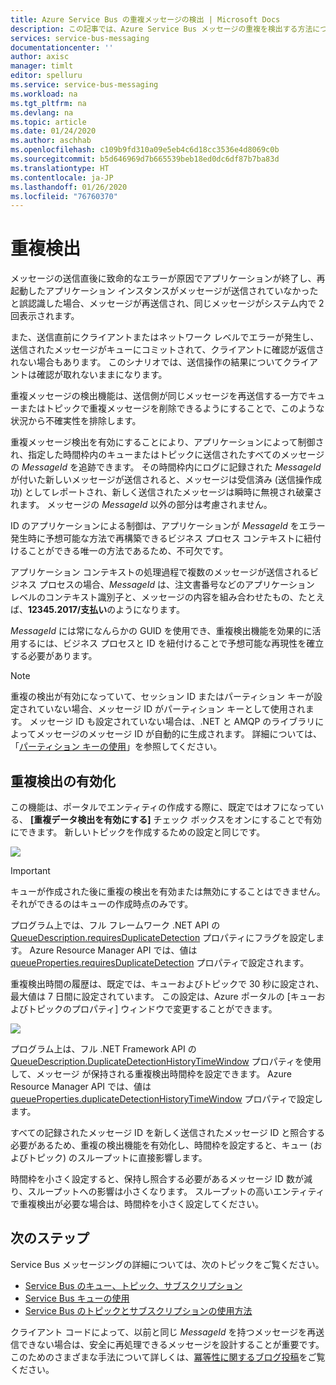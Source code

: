 ```yaml
---
title: Azure Service Bus の重複メッセージの検出 | Microsoft Docs
description: この記事では、Azure Service Bus メッセージの重複を検出する方法について説明します。 重複したメッセージは無視して、破棄することができます。
services: service-bus-messaging
documentationcenter: ''
author: axisc
manager: timlt
editor: spelluru
ms.service: service-bus-messaging
ms.workload: na
ms.tgt_pltfrm: na
ms.devlang: na
ms.topic: article
ms.date: 01/24/2020
ms.author: aschhab
ms.openlocfilehash: c109b9fd310a09e5eb4c6d18cc3536e4d8069c0b
ms.sourcegitcommit: b5d646969d7b665539beb18ed0dc6df87b7ba83d
ms.translationtype: HT
ms.contentlocale: ja-JP
ms.lasthandoff: 01/26/2020
ms.locfileid: "76760370"
---
```

# <a name="duplicate-detection"></a>重複検出

メッセージの送信直後に致命的なエラーが原因でアプリケーションが終了し、再起動したアプリケーション インスタンスがメッセージが送信されていなかったと誤認識した場合、メッセージが再送信され、同じメッセージがシステム内で 2 回表示されます。

また、送信直前にクライアントまたはネットワーク レベルでエラーが発生し、送信されたメッセージがキューにコミットされて、クライアントに確認が返信されない場合もあります。 このシナリオでは、送信操作の結果についてクライアントは確認が取れないままになります。

重複メッセージの検出機能は、送信側が同じメッセージを再送信する一方でキューまたはトピックで重複メッセージを削除できるようにすることで、このような状況から不確実性を排除します。

重複メッセージ検出を有効にすることにより、アプリケーションによって制御され、指定した時間枠内のキューまたはトピックに送信されたすべてのメッセージの *MessageId* を追跡できます。 その時間枠内にログに記録された *MessageId* が付いた新しいメッセージが送信されると、メッセージは受信済み (送信操作成功) としてレポートされ、新しく送信されたメッセージは瞬時に無視され破棄されます。 メッセージの *MessageId* 以外の部分は考慮されません。

ID のアプリケーションによる制御は、アプリケーションが *MessageId* をエラー発生時に予想可能な方法で再構築できるビジネス プロセス コンテキストに紐付けることができる唯一の方法であるため、不可欠です。

アプリケーション コンテキストの処理過程で複数のメッセージが送信されるビジネス プロセスの場合、*MessageId* は、注文書番号などのアプリケーション レベルのコンテキスト識別子と、メッセージの内容を組み合わせたもの、たとえば、**12345.2017/支払い**のようになります。

*MessageId* には常になんらかの GUID を使用でき、重複検出機能を効果的に活用するには、ビジネス プロセスと ID を紐付けることで予想可能な再現性を確立する必要があります。

> [!NOTE]
> 重複の検出が有効になっていて、セッション ID またはパーティション キーが設定されていない場合、メッセージ ID がパーティション キーとして使用されます。 メッセージ ID も設定されていない場合は、.NET と AMQP のライブラリによってメッセージのメッセージ ID が自動的に生成されます。 詳細については、「[パーティション キーの使用](service-bus-partitioning.md#use-of-partition-keys)」を参照してください。

## <a name="enable-duplicate-detection"></a>重複検出の有効化

この機能は、ポータルでエンティティの作成する際に、既定ではオフになっている、 **[重複データ検出を有効にする]** チェック ボックスをオンにすることで有効にできます。 新しいトピックを作成するための設定と同じです。

![][1]

> [!IMPORTANT]
> キューが作成された後に重複の検出を有効または無効にすることはできません。 それができるのはキューの作成時点のみです。 

プログラム上では、フル フレームワーク .NET API の [QueueDescription.requiresDuplicateDetection](/dotnet/api/microsoft.servicebus.messaging.queuedescription.requiresduplicatedetection#Microsoft_ServiceBus_Messaging_QueueDescription_RequiresDuplicateDetection) プロパティにフラグを設定します。 Azure Resource Manager API では、値は [queueProperties.requiresDuplicateDetection](/azure/templates/microsoft.servicebus/namespaces/queues#property-values) プロパティで設定されます。

重複検出時間の履歴は、既定では、キューおよびトピックで 30 秒に設定され、最大値は 7 日間に設定されています。 この設定は、Azure ポータルの [キューおよびトピックのプロパティ] ウィンドウで変更することができます。

![][2]

プログラム上は、フル .NET Framework API の [QueueDescription.DuplicateDetectionHistoryTimeWindow](/dotnet/api/microsoft.servicebus.messaging.queuedescription.duplicatedetectionhistorytimewindow#Microsoft_ServiceBus_Messaging_QueueDescription_DuplicateDetectionHistoryTimeWindow) プロパティを使用して、メッセージ が保持される重複検出時間枠を設定できます。 Azure Resource Manager API では、値は [queueProperties.duplicateDetectionHistoryTimeWindow](/azure/templates/microsoft.servicebus/namespaces/queues#property-values) プロパティで設定します。

すべての記録されたメッセージ ID を新しく送信されたメッセージ ID と照合する必要があるため、重複の検出機能を有効化し、時間枠を設定すると、キュー (およびトピック) のスループットに直接影響します。

時間枠を小さく設定すると、保持し照合する必要があるメッセージ ID 数が減り、スループットへの影響は小さくなります。 スループットの高いエンティティで重複検出が必要な場合は、時間枠を小さく設定してください。

## <a name="next-steps"></a>次のステップ

Service Bus メッセージングの詳細については、次のトピックをご覧ください。

* [Service Bus のキュー、トピック、サブスクリプション](service-bus-queues-topics-subscriptions.md)
* [Service Bus キューの使用](service-bus-dotnet-get-started-with-queues.md)
* [Service Bus のトピックとサブスクリプションの使用方法](service-bus-dotnet-how-to-use-topics-subscriptions.md)

クライアント コードによって、以前と同じ *MessageId* を持つメッセージを再送信できない場合は、安全に再処理できるメッセージを設計することが重要です。 このためのさまざまな手法について詳しくは、[冪等性に関するブログ投稿](https://particular.net/blog/what-does-idempotent-mean)をご覧ください。

[1]: ./media/duplicate-detection/create-queue.png
[2]: ./media/duplicate-detection/queue-prop.png
